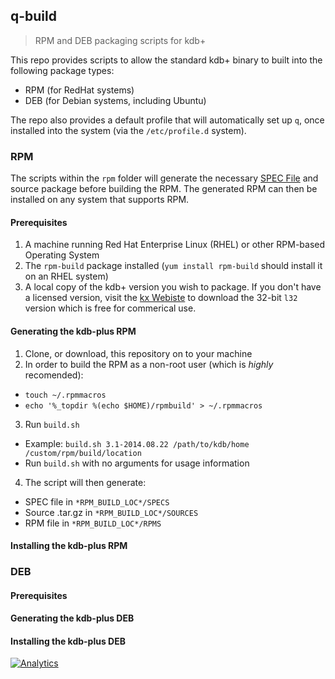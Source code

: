 ## q-build

> RPM and DEB packaging scripts for kdb+

This repo provides scripts to allow the standard kdb+ binary to built into the following package types:

* RPM (for RedHat systems)
* DEB (for Debian systems, including Ubuntu)

The repo also provides a default profile that will automatically set up `q`, once installed into the system (via the `/etc/profile.d` system).  

### RPM

The scripts within the `rpm` folder will generate the necessary [SPEC File](http://www.rpm.org/max-rpm/ch-rpm-inside.html) and source package before building the RPM. The generated RPM can then be installed on any system that supports RPM.

#### Prerequisites

1. A machine running Red Hat Enterprise Linux (RHEL) or other RPM-based Operating System
2. The `rpm-build` package installed (`yum install rpm-build` should install it on an RHEL system)
3. A local copy of the kdb+ version you wish to package. If you don't have a licensed version, visit the [kx Webiste](http://kx.com/software-download.php) to download the 32-bit `l32` version which is free for commerical use.

#### Generating the kdb-plus RPM

1. Clone, or download, this repository on to your machine
2. In order to build the RPM as a non-root user (which is *highly* recomended):
  * `touch ~/.rpmmacros`
  * `echo '%_topdir %(echo $HOME)/rpmbuild' > ~/.rpmmacros`
3. Run `build.sh`
  * Example: `build.sh 3.1-2014.08.22 /path/to/kdb/home /custom/rpm/build/location`
  * Run `build.sh` with no arguments for usage information
4. The script will then generate:
  * SPEC file in `*RPM_BUILD_LOC*/SPECS`
  * Source .tar.gz in `*RPM_BUILD_LOC*/SOURCES`
  * RPM file in `*RPM_BUILD_LOC*/RPMS`

#### Installing the kdb-plus RPM

### DEB

#### Prerequisites

#### Generating the kdb-plus DEB

#### Installing the kdb-plus DEB


[![Analytics](https://ga-beacon.appspot.com/UA-54104883-2/q-build/README)](https://github.com/jasraj/q-build)
